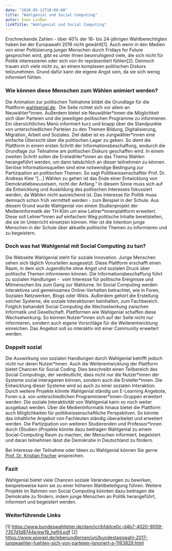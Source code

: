 ```yaml
---
date: "2020-05-12T10:00:00"
title: "Wahlgenial und Social Computing"
autor: Sven Linßen
linkTitle: "Wahlgenial und Social Computing"
---
```


Erschreckende Zahlen - über 40% der 18- bis 24-jährigen Wahlberechtigten haben bei der Europawahl 2019 nicht gewählt[1]. Auch wenn in den Medien von einer Politisierung junger Menschen durch Fridays for Future gesprochen wird, gibt es unter ihnen beunruhigend viele, die sich nicht für Politik interessieren oder sich von ihr repräsentiert fühlen[2]. Dennoch trauen sich viele nicht zu, an einem komplexen politischen Diskurs teilzunehmen. Grund dafür kann die eigene Angst sein, da sie sich wenig informiert fühlen.

### Wie können diese Menschen zum Wählen animiert werden?
Die Animation zur politischen Teilnahme bildet die Grundlage für die Plattform [wahlgenial.de](https://wahlgenial.de).  Die Seite richtet sich vor allem an Neuwähler\*innen. Außerdem bietet sie Neuwähler\*innen die Möglichkeit sich über Parteien und die jeweiligen politischen Programme zu informieren. Ein übersichtliches Menü informiert kurz und knapp über die Standpunkte von unterschiedlichen Parteien zu den Themen Bildung, Digitalisierung, Migration, Arbeit und Soziales.
Ziel dabei ist es Jungwähler\*innen eine einfache Übersicht über die politischen Lager zu geben. So dient die Plattform in einem ersten Schritt der Informationsbeschaffung, wodurch die Grundlage zur Teilnahme am politischen Diskurs geschaffen wird. In einem zweiten Schritt sollen die Erstwähler\*innen an das Thema Wahlen herangeführt werden, um dann tatsächlich an dieser teilnehmen zu können. Seriöse Informationsquellen sind eine notwendige Bedingung zur Partizipation an politischen Themen. So sagt Politikwissenschaftler Prof. Dr. Andreas Klee “[...] Wählen zu gehen ist das Ende einer Entwicklung von Demokratiebewusstsein, nicht der Anfang.”
In diesem Sinne muss sich auf die Entwicklung und Ausbildung des politischen Interesses fokussiert werden, da Wählen nicht ausreichend ist. Das Interesse für Politik muss demnach schon früh vermittelt werden - zum Beispiel in der Schule. Aus diesem Grund wurde Wahlgenial von einem Studienprojekt der Medieninformatik der TH Köln um eine Lehrer\*innenplattform erweitert. Diese soll Lehrer\*innen auf einfachem Weg politische Inhalte bereitstellen, die sie im Unterricht einsetzen können. Hier ist die Intention junge Menschen in der Schule über aktuelle politische Themen zu informieren und zu begeistern.

### Doch was hat Wahlgenial mit Social Computing zu tun?
Die Webseite Wahlgenial steht für soziale Innovation. Junge Menschen sehen sich täglich Vorurteilen ausgesetzt. Diese Plattform erschafft einen Raum, in dem sich Jugendliche ohne Angst und sozialen Druck über politische Themen informieren können. Die Informationsbeschaffung führt zu sozialen Handlungen -  vom Interesse für politische Ereignisse und Mitmenschen bis zum Gang zur Wahlurne.
Im Social Computing werden interaktives und gemeinsames Online-Verhalten betrachtet, wie in Foren, Sozialen Netzwerken, Blogs oder Wikis. Außerdem gehört die Erstellung solcher Systeme, die soziale Interaktionen beinhalten, zum Fachbereich. Folglich behandelt Social Computing die Wechselwirkung zwischen Informatik und Gesellschaft.
Plattformen wie Wahlgenial schaffen diese Wechselwirkung. So können Nutzer\*innen sich auf der Seite nicht nur informieren, sondern auch eigene Vorschläge für die Weiterentwicklung einreichen. Das Angebot soll so interaktiv mit einer Community erweitert werden.

### Doppelt sozial
Die Auswirkung von sozialen Handlungen durch Wahlgenial betrifft jedoch nicht nur deren Nutzer\*innen. Auch die Weiterentwicklung der Plattform bietet Chancen für Social Coding. Dies beschreibt einen Teilbereich des Social Computings, der verdeutlicht, dass nicht nur die Nutzer\*innen der Systeme sozial interagieren können, sondern auch die Ersteller\*innen. Die Entwicklung dieser Systeme wird so auch zu einer sozialen Interaktion.
Durch weitere Projekte könnte Wahlgenial ständig um E-Learning Angebote, Foren o.ä. von unterschiedlichen Programmierer\*innen-Gruppen erweitert werden. Die soziale Interaktivität von Wahlgenial kann so noch weiter ausgebaut werden.
Über die Medieninformatik hinaus bietet die Plattform auch Möglichkeiten für politikwissenschaftliche Perspektiven. So könnte das inhaltliche Angebot von Fachleuten ständig überarbeitet und erweitert werden.
Die Partizipation von weiteren Studierenden und Professor\*innen durch (Studien-)Projekte könnte dazu beitragen Wahlgenial zu einem Social-Computing Raum zu machen, der Menschen informiert, begeistert und daran teilnehmen lässt die Demokratie in Deutschland zu fördern.

Bei Interesse der Teilnahme oder Ideen zu Wahlgenial können Sie gerne [Prof. Dr. Kristian Fischer](https://www.th-koeln.de/personen/kristian.fischer/) ansprechen.

### Fazit
Wahlgenial bietet viele Chancen soziale Veränderungen zu bewirken, beispielsweise kann sie zu einer höheren Wahlbeteiligung führen. Weitere Projekte im Rahmen von Social Computing könnten dazu beitragen die Demokratie zu fördern, indem junge Menschen an Politik herangeführt, informiert und begeistert werden.

### Weiterführende Links
[1] https://www.bundeswahlleiter.de/dam/jcr/b1ddce0c-d4b7-4020-9059-7357d1d8744e/ew19_heft4.pdf
[2] https://www.spiegel.de/lebenundlernen/uni/bundestagswahl-2017-jungwaehler-fuehlen-sich-von-parteien-ignoriert-a-1163829.html
